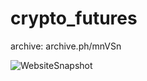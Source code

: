 # crypto_futures

archive: archive.ph/mnVSn

![WebsiteSnapshot](https://github.com/Djradek2/crypto_futures/assets/112021889/477d69af-3a6d-41c1-8333-45cd895b0ce9)
